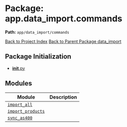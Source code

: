 # Package: app.data_import.commands

**Path:** `app/data_import/commands`

[Back to Project Index](../../../../index.md)
[Back to Parent Package data_import](../index.md)

## Package Initialization
- [__init__.py](init.md)

## Modules

| Module | Description |
| --- | --- |
| [`import_all`](import_all.md) |  |
| [`import_products`](import_products.md) |  |
| [`sync_as400`](sync_as400.md) |  |
